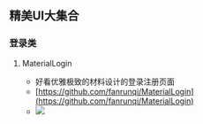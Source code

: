 ## 精美UI大集合

### 登录类

1. MaterialLogin

	* 好看优雅极致的材料设计的登录注册页面
	* [https://github.com/fanrunqi/MaterialLogin](https://github.com/fanrunqi/MaterialLogin)
	* ![](https://raw.githubusercontent.com/fanrunqi/MaterialLogin/master/screenshots/a.gif)